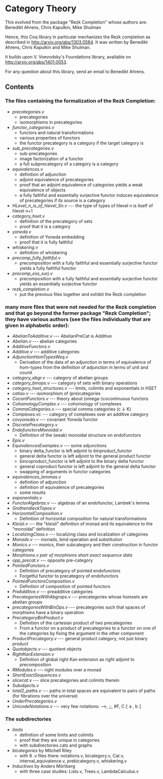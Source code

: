 Category Theory
===============

This evolved from the package "Rezk Completion" whose authors are: Benedikt Ahrens, Chris Kapulkin, Mike Shulman

Hence, this Coq library in particular mechanizes the Rezk completion as described in
http://arxiv.org/abs/1303.0584.
It was written by Benedikt Ahrens, Chris Kapulkin and Mike Shulman.

It builds upon V. Voevodsky's Foundations library, available on
http://arxiv.org/abs/1401.0053.

For any question about this library, send an email to Benedikt Ahrens.

## Contents

### The files containing the formalization of the Rezk Completion:

* *precategories.v*
  * precategories
  * isomorphisms in precategories
* *functor_categories.v*
  * functors and natural transformations
  * various properties of functors
  * the functor precategory is a category if the target category is
* *sub_precategories.v*
  * sub-precategories
  * image factorization of a functor
  * a full subprecategory of a category is a category
* *equivalences.v*
  * definition of adjunction
  * adjoint equivalence of precategories
  * proof that an adjoint equivalence of categories yields a weak equivalence of objects
  * a fully faithful and essentially surjective functor induces equivalence of precategories if its source is a category
* *HLevel_n_is_of_hlevel_Sn.v* --- the type of types of hlevel n is itself of hlevel n+1
* *category_hset.v*
  * definition of the precategory of sets
  * proof that it is a category
* *yoneda.v*
  * definition of Yoneda embedding
  * proof that it is fully faithful
* *whiskering.v*
  * definition of whiskering
* *precomp_fully_faithful.v*
  * precomposition with a fully faithful and essentially surjective functor yields a fully faithful functor
* *precomp_ess_surj.v*
  * precomposition with a fully faithful and essentially surjective functor yields an essentially surjective functor
* *rezk_completion.v*
  * put the previous files together and exhibit the Rezk completion

### many more files that were not needed for the Rezk completion and that go beyond the former package "Rezk Completion"; they have various authors (see the files individually that are given in alphabetic order):
* *AbelianToAdditive.v* --- AbelianPreCat is Additive
* *Abelian.v* --- abelian categories
* *AdditiveFunctors.v*
* *Additive.v* --- additive categories
* *AdjunctionHomTypesWeq.v*
  * Derivation of the data of an adjunction in terms of equivalence of hom-types from the definition of adjunction in terms of unit and counit
* *category_abgr.v* --- category of abelian groups
* *category_binops.v* --- category of sets with binary operations
* *category_hset_structures.v* --- limits, colimits and exponentials in HSET
* *catiso.v* --- isomorphism of (pre)categories
* *CocontFunctors.v* --- theory about (omega-)cocontinuous functors
* *CohomologyComplex.v* --- cohomology of complexes
* *CommaCategories.v* --- special comma categories (c ↓ K)
* *Complexes.v*c --- category of complexes over an additive category
* *covyoneda.v* --- covariant Yoneda functor
* *DiscretePrecategory.v*
* *EndofunctorsMonoidal.v*
  * Definition of the (weak) monoidal structure on endofunctors
* *Epis.v*
* *EquivalencesExamples.v* --- some adjunctions
  * binary delta_functor is left adjoint to binproduct_functor
  * general delta functor is left adjoint to the general product
  functor
  * bincoproduct_functor is left adjoint to the binary delta functor
  * general coproduct functor is left adjoint to the general delta
  functor
  * swapping of arguments in functor categories
* *equivalences_lemmas.v*
  * definition of adjunction
  * definition of equivalence of precategories
  * some results
* *exponentials.v*
* *FunctorAlgebras.v* --- algebras of an endofunctor, Lambek's lemma
* *GrothendieckTopos.v*
* *HorizontalComposition.v*
  * Definition of horizontal composition for natural transformations
* *Kleisli.v* --- the "kleisli" definition of monad and its equivalence to the "monoidal" definition
* *LocalizingClass.v* --- localizing class and localization of categories
* *Monads.v* --- monads, bind operation and substitution
* *Monics.v* --- monics, their subcategory and their construction in functor categories
* *Morphisms.v*
  *pair of morphisms*
  *short exact sequence data*
* *opp_precat.v* --- opposite pre-category
* *PointedFunctors.v*
  * Definition of precategory of pointed endofunctors
  * Forgetful functor to precategory of endofunctors
* *PointedFunctorsComposition.v*
  * Definition of composition of pointed functors
* *PreAdditive.v* --- preadditive categories
* *PrecategoriesWithAbgrops.v* --- precategories whose homsets are abelian groups
* *precategoriesWithBinOps.v* --- precategories such that spaces of morphisms have a binary operation
* *PrecategoryBinProduct.v*
  * Definition of the cartesian product of two precategories
  * From a functor on a product of precategories to a functor on one of the categories by fixing the argument in the other component
* *ProductPrecategory.v* --- general product category, not just binary product
* *Quotobjects.v* --- quotient objects
* *RightKanExtension.v*
  * Definition of global right Kan extension as right adjoint to precomposition
* *RModules.v* --- right modules over a monad
* *ShortExactSequences.v*
* *slicecat.v* --- slice precategories and colimits therein
* *Subobjects.v*
* *total2_paths.v* --- paths in total spaces are equivalent to pairs of paths (for fibrations over the universe)
* *UnderPrecategories.v*
* *UnicodeNotations.v* --- very few notations: -->, ;;, #F, C ⟦ a , b ⟧
  
### The subdirectories

* *limits*
  * definition of some limits and colimits
  * proof that they are unique in categories
  * with subdirectories cats and graphs
* *bicategories* by Mitchell Riley
  * with 6 .v files there: notations.v, bicategory.v, Cat.v, internal_equivalence.v, prebicategory.v, whiskering.v
* *Inductives* by Anders Mörtberg
  * with three case studies: Lists.v, Trees.v, LambdaCalculus.v
